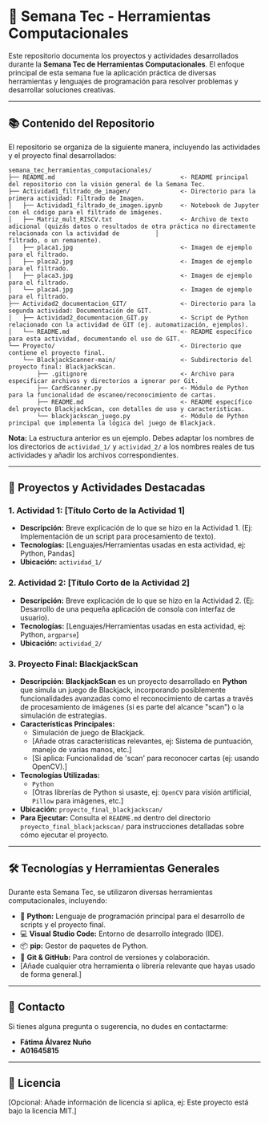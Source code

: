 # 🚀 Semana Tec - Herramientas Computacionales

Este repositorio documenta los proyectos y actividades desarrollados durante la **Semana Tec de Herramientas Computacionales**. El enfoque principal de esta semana fue la aplicación práctica de diversas herramientas y lenguajes de programación para resolver problemas y desarrollar soluciones creativas.

---

## 📚 Contenido del Repositorio

El repositorio se organiza de la siguiente manera, incluyendo las actividades y el proyecto final desarrollados:
```
semana_tec_herramientas_computacionales/
├── README.md                                   <- README principal del repositorio con la visión general de la Semana Tec.
├── Actividad1_filtrado_de_imagen/              <- Directorio para la primera actividad: Filtrado de Imagen.
│   ├── Actividad1_filtrado_de_imagen.ipynb     <- Notebook de Jupyter con el código para el filtrado de imágenes.
│   ├── Matriz_mult_RISCV.txt                   <- Archivo de texto adicional (quizás datos o resultados de otra práctica no directamente relacionada con la actividad de          │                                                   filtrado, o un remanente).
│   ├── placa1.jpg                              <- Imagen de ejemplo para el filtrado.
│   ├── placa2.jpg                              <- Imagen de ejemplo para el filtrado.
│   ├── placa3.jpg                              <- Imagen de ejemplo para el filtrado.
│   └── placa4.jpg                              <- Imagen de ejemplo para el filtrado.
├── Actividad2_documentacion_GIT/               <- Directorio para la segunda actividad: Documentación de GIT.
│   ├── Actividad2_documentacion_GIT.py         <- Script de Python relacionado con la actividad de GIT (ej. automatización, ejemplos).
│   └── README.md                               <- README específico para esta actividad, documentando el uso de GIT.
└── Proyecto/                                   <- Directorio que contiene el proyecto final.
    └── BlackjackScanner-main/                  <- Subdirectorio del proyecto final: BlackjackScan.
        ├── .gitignore                          <- Archivo para especificar archivos y directorios a ignorar por Git.
        ├── CardScanner.py                      <- Módulo de Python para la funcionalidad de escaneo/reconocimiento de cartas.
        ├── README.md                           <- README específico del proyecto BlackjackScan, con detalles de uso y características.
        └── blackjackscan_juego.py              <- Módulo de Python principal que implementa la lógica del juego de Blackjack.        
```

**Nota:** La estructura anterior es un ejemplo. Debes adaptar los nombres de los directorios de `actividad_1/` y `actividad_2/` a los nombres reales de tus actividades y añadir los archivos correspondientes.

---

## 🎯 Proyectos y Actividades Destacadas

### 1. Actividad 1: [Título Corto de la Actividad 1]
* **Descripción:** Breve explicación de lo que se hizo en la Actividad 1. (Ej: Implementación de un script para procesamiento de texto).
* **Tecnologías:** [Lenguajes/Herramientas usadas en esta actividad, ej: Python, Pandas]
* **Ubicación:** `actividad_1/`

### 2. Actividad 2: [Título Corto de la Actividad 2]
* **Descripción:** Breve explicación de lo que se hizo en la Actividad 2. (Ej: Desarrollo de una pequeña aplicación de consola con interfaz de usuario).
* **Tecnologías:** [Lenguajes/Herramientas usadas en esta actividad, ej: Python, `argparse`]
* **Ubicación:** `actividad_2/`

### 3. Proyecto Final: BlackjackScan

* **Descripción:** **BlackjackScan** es un proyecto desarrollado en **Python** que simula un juego de Blackjack, incorporando posiblemente funcionalidades avanzadas como el reconocimiento de cartas a través de procesamiento de imágenes (si es parte del alcance "scan") o la simulación de estrategias.
* **Características Principales:**
    * Simulación de juego de Blackjack.
    * [Añade otras características relevantes, ej: Sistema de puntuación, manejo de varias manos, etc.]
    * [Si aplica: Funcionalidad de 'scan' para reconocer cartas (ej: usando OpenCV).]
* **Tecnologías Utilizadas:**
    * `Python`
    * [Otras librerías de Python si usaste, ej: `OpenCV` para visión artificial, `Pillow` para imágenes, etc.]
* **Ubicación:** `proyecto_final_blackjackscan/`
* **Para Ejecutar:** Consulta el `README.md` dentro del directorio `proyecto_final_blackjackscan/` para instrucciones detalladas sobre cómo ejecutar el proyecto.

---

## 🛠️ Tecnologías y Herramientas Generales

Durante esta Semana Tec, se utilizaron diversas herramientas computacionales, incluyendo:

* 🐍 **Python:** Lenguaje de programación principal para el desarrollo de scripts y el proyecto final.
* 💻 **Visual Studio Code:** Entorno de desarrollo integrado (IDE).
* 📦 **pip:** Gestor de paquetes de Python.
* 🚀 **Git & GitHub:** Para control de versiones y colaboración.
* [Añade cualquier otra herramienta o librería relevante que hayas usado de forma general.]

---

## 📝 Contacto

Si tienes alguna pregunta o sugerencia, no dudes en contactarme:

* **Fátima Álvarez Nuño**
* **A01645815**

---

## 📜 Licencia

[Opcional: Añade información de licencia si aplica, ej: Este proyecto está bajo la licencia MIT.]
